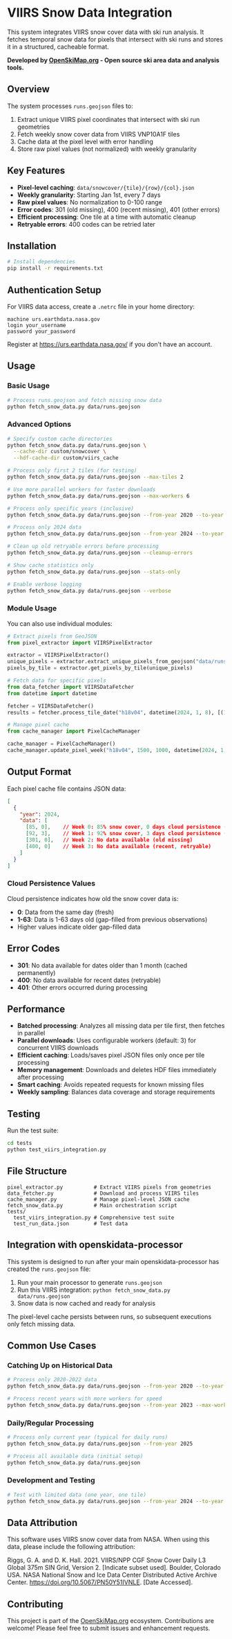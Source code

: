 # VIIRS Snow Data Integration

This system integrates VIIRS snow cover data with ski run analysis. It fetches temporal snow data for pixels that intersect with ski runs and stores it in a structured, cacheable format.

**Developed by [OpenSkiMap.org](https://openskimap.org) - Open source ski area data and analysis tools.**

## Overview

The system processes `runs.geojson` files to:
1. Extract unique VIIRS pixel coordinates that intersect with ski run geometries
2. Fetch weekly snow cover data from VIIRS VNP10A1F tiles
3. Cache data at the pixel level with error handling
4. Store raw pixel values (not normalized) with weekly granularity

## Key Features

- **Pixel-level caching**: `data/snowcover/{tile}/{row}/{col}.json`
- **Weekly granularity**: Starting Jan 1st, every 7 days
- **Raw pixel values**: No normalization to 0-100 range
- **Error codes**: 301 (old missing), 400 (recent missing), 401 (other errors)
- **Efficient processing**: One tile at a time with automatic cleanup
- **Retryable errors**: 400 codes can be retried later

## Installation

```bash
# Install dependencies
pip install -r requirements.txt
```

## Authentication Setup

For VIIRS data access, create a `.netrc` file in your home directory:

```
machine urs.earthdata.nasa.gov
login your_username
password your_password
```

Register at https://urs.earthdata.nasa.gov/ if you don't have an account.

## Usage

### Basic Usage

```bash
# Process runs.geojson and fetch missing snow data
python fetch_snow_data.py data/runs.geojson
```

### Advanced Options

```bash
# Specify custom cache directories
python fetch_snow_data.py data/runs.geojson \
  --cache-dir custom/snowcover \
  --hdf-cache-dir custom/viirs_cache

# Process only first 2 tiles (for testing)
python fetch_snow_data.py data/runs.geojson --max-tiles 2

# Use more parallel workers for faster downloads
python fetch_snow_data.py data/runs.geojson --max-workers 6

# Process only specific years (inclusive)
python fetch_snow_data.py data/runs.geojson --from-year 2020 --to-year 2023

# Process only 2024 data
python fetch_snow_data.py data/runs.geojson --from-year 2024 --to-year 2024

# Clean up old retryable errors before processing
python fetch_snow_data.py data/runs.geojson --cleanup-errors

# Show cache statistics only
python fetch_snow_data.py data/runs.geojson --stats-only

# Enable verbose logging
python fetch_snow_data.py data/runs.geojson --verbose
```

### Module Usage

You can also use individual modules:

```python
# Extract pixels from GeoJSON
from pixel_extractor import VIIRSPixelExtractor

extractor = VIIRSPixelExtractor()
unique_pixels = extractor.extract_unique_pixels_from_geojson("data/runs.geojson")
pixels_by_tile = extractor.get_pixels_by_tile(unique_pixels)

# Fetch data for specific pixels
from data_fetcher import VIIRSDataFetcher
from datetime import datetime

fetcher = VIIRSDataFetcher()
results = fetcher.process_tile_date("h18v04", datetime(2024, 1, 8), [(1500, 1000)])

# Manage pixel cache
from cache_manager import PixelCacheManager

cache_manager = PixelCacheManager()
cache_manager.update_pixel_week("h18v04", 1500, 1000, datetime(2024, 1, 8), 85, 0)
```

## Output Format

Each pixel cache file contains JSON data:

```json
[
  {
    "year": 2024,
    "data": [
      [85, 0],    // Week 0: 85% snow cover, 0 days cloud persistence (fresh data)
      [92, 3],    // Week 1: 92% snow cover, 3 days cloud persistence (3-day-old data)  
      [301, 0],   // Week 2: No data available (old missing)
      [400, 0]    // Week 3: No data available (recent, retryable)
    ]
  }
]
```

### Cloud Persistence Values

Cloud persistence indicates how old the snow cover data is:
- **0**: Data from the same day (fresh)
- **1-63**: Data is 1-63 days old (gap-filled from previous observations)
- Higher values indicate older gap-filled data

## Error Codes

- **301**: No data available for dates older than 1 month (cached permanently)
- **400**: No data available for recent dates (retryable)
- **401**: Other errors occurred during processing

## Performance

- **Batched processing**: Analyzes all missing data per tile first, then fetches in parallel
- **Parallel downloads**: Uses configurable workers (default: 3) for concurrent VIIRS downloads  
- **Efficient caching**: Loads/saves pixel JSON files only once per tile processing
- **Memory management**: Downloads and deletes HDF files immediately after processing
- **Smart caching**: Avoids repeated requests for known missing files
- **Weekly sampling**: Balances data coverage and storage requirements

## Testing

Run the test suite:

```bash
cd tests
python test_viirs_integration.py
```

## File Structure

```
pixel_extractor.py          # Extract VIIRS pixels from geometries
data_fetcher.py             # Download and process VIIRS tiles
cache_manager.py            # Manage pixel-level JSON cache
fetch_snow_data.py          # Main orchestration script
tests/
  test_viirs_integration.py # Comprehensive test suite
  test_run_data.json        # Test data
```

## Integration with openskidata-processor

This system is designed to run after your main openskidata-processor has created the `runs.geojson` file:

1. Run your main processor to generate `runs.geojson`
2. Run this VIIRS integration: `python fetch_snow_data.py data/runs.geojson`
3. Snow data is now cached and ready for analysis

The pixel-level cache persists between runs, so subsequent executions only fetch missing data.

## Common Use Cases

### Catching Up on Historical Data
```bash
# Process only 2020-2022 data
python fetch_snow_data.py data/runs.geojson --from-year 2020 --to-year 2022

# Process recent years with more workers for speed
python fetch_snow_data.py data/runs.geojson --from-year 2023 --max-workers 6
```

### Daily/Regular Processing
```bash
# Process only current year (typical for daily runs)
python fetch_snow_data.py data/runs.geojson --from-year 2025

# Process all available data (initial setup)
python fetch_snow_data.py data/runs.geojson
```

### Development and Testing
```bash
# Test with limited data (one year, one tile)
python fetch_snow_data.py data/runs.geojson --from-year 2024 --to-year 2024 --max-tiles 1
```

## Data Attribution

This software uses VIIRS snow cover data from NASA. When using this data, please include the following attribution:

Riggs, G. A. and D. K. Hall. 2021. VIIRS/NPP CGF Snow Cover Daily L3 Global 375m SIN Grid, Version 2. [Indicate subset used]. Boulder, Colorado USA. NASA National Snow and Ice Data Center Distributed Active Archive Center. https://doi.org/10.5067/PN50Y51IVNLE. [Date Accessed].

## Contributing

This project is part of the [OpenSkiMap.org](https://openskimap.org) ecosystem. Contributions are welcome! Please feel free to submit issues and enhancement requests.